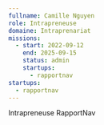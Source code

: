```yaml
---
fullname: Camille Nguyen
role: Intrapreneuse
domaine: Intraprenariat
missions:
  - start: 2022-09-12
    end: 2025-09-15
    status: admin
    startups:
      - rapportnav
startups:
  - rapportnav
---
```

Intrapreneuse RapportNav